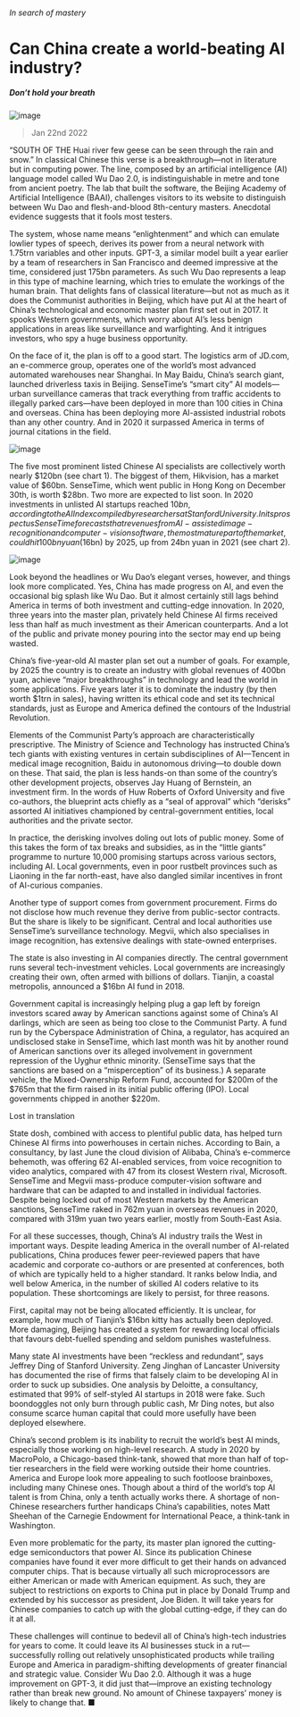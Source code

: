 ###### In search of mastery
# Can China create a world-beating AI industry? 
##### Don’t hold your breath 
![image](images/20220122_WBD001_0.jpg) 
> Jan 22nd 2022 
“SOUTH OF THE Huai river few geese can be seen through the rain and snow.” In classical Chinese this verse is a breakthrough—not in literature but in computing power. The line, composed by an artificial intelligence (AI) language model called Wu Dao 2.0, is indistinguishable in metre and tone from ancient poetry. The lab that built the software, the Beijing Academy of Artificial Intelligence (BAAI), challenges visitors to its website to distinguish between Wu Dao and flesh-and-blood 8th-century masters. Anecdotal evidence suggests that it fools most testers.
The system, whose name means “enlightenment” and which can emulate lowlier types of speech, derives its power from a neural network with 1.75trn variables and other inputs. GPT-3, a similar model built a year earlier by a team of researchers in San Francisco and deemed impressive at the time, considered just 175bn parameters. As such Wu Dao represents a leap in this type of machine learning, which tries to emulate the workings of the human brain. That delights fans of classical literature—but not as much as it does the Communist authorities in Beijing, which have put AI at the heart of China’s technological and economic master plan first set out in 2017. It spooks Western governments, which worry about AI’s less benign applications in areas like surveillance and warfighting. And it intrigues investors, who spy a huge business opportunity.

On the face of it, the plan is off to a good start. The logistics arm of JD.com, an e-commerce group, operates one of the world’s most advanced automated warehouses near Shanghai. In May Baidu, China’s search giant, launched driverless taxis in Beijing. SenseTime’s “smart city” AI models—urban surveillance cameras that track everything from traffic accidents to illegally parked cars—have been deployed in more than 100 cities in China and overseas. China has been deploying more AI-assisted industrial robots than any other country. And in 2020 it surpassed America in terms of journal citations in the field.
![image](images/20220122_wbc453.png) 

The five most prominent listed Chinese AI specialists are collectively worth nearly $120bn (see chart 1). The biggest of them, Hikvision, has a market value of $60bn. SenseTime, which went public in Hong Kong on December 30th, is worth $28bn. Two more are expected to list soon. In 2020 investments in unlisted AI startups reached $10bn, according to the AI Index compiled by researchers at Stanford University. In its prospectus SenseTime forecasts that revenues from AI-assisted image-recognition and computer-vision software, the most mature part of the market, could hit 100bn yuan ($16bn) by 2025, up from 24bn yuan in 2021 (see chart 2).
![image](images/20220122_WBC445.png) 

Look beyond the headlines or Wu Dao’s elegant verses, however, and things look more complicated. Yes, China has made progress on AI, and even the occasional big splash like Wu Dao. But it almost certainly still lags behind America in terms of both investment and cutting-edge innovation. In 2020, three years into the master plan, privately held Chinese AI firms received less than half as much investment as their American counterparts. And a lot of the public and private money pouring into the sector may end up being wasted.
China’s five-year-old AI master plan set out a number of goals. For example, by 2025 the country is to create an industry with global revenues of 400bn yuan, achieve “major breakthroughs” in technology and lead the world in some applications. Five years later it is to dominate the industry (by then worth $1trn in sales), having written its ethical code and set its technical standards, just as Europe and America defined the contours of the Industrial Revolution.
Elements of the Communist Party’s approach are characteristically prescriptive. The Ministry of Science and Technology has instructed China’s tech giants with existing ventures in certain subdisciplines of AI—Tencent in medical image recognition, Baidu in autonomous driving—to double down on these. That said, the plan is less hands-on than some of the country’s other development projects, observes Jay Huang of Bernstein, an investment firm. In the words of Huw Roberts of Oxford University and five co-authors, the blueprint acts chiefly as a “seal of approval” which “derisks” assorted AI initiatives championed by central-government entities, local authorities and the private sector.
In practice, the derisking involves doling out lots of public money. Some of this takes the form of tax breaks and subsidies, as in the “little giants” programme to nurture 10,000 promising startups across various sectors, including AI. Local governments, even in poor rustbelt provinces such as Liaoning in the far north-east, have also dangled similar incentives in front of AI-curious companies.
Another type of support comes from government procurement. Firms do not disclose how much revenue they derive from public-sector contracts. But the share is likely to be significant. Central and local authorities use SenseTime’s surveillance technology. Megvii, which also specialises in image recognition, has extensive dealings with state-owned enterprises.
The state is also investing in AI companies directly. The central government runs several tech-investment vehicles. Local governments are increasingly creating their own, often armed with billions of dollars. Tianjin, a coastal metropolis, announced a $16bn AI fund in 2018.
Government capital is increasingly helping plug a gap left by foreign investors scared away by American sanctions against some of China’s AI darlings, which are seen as being too close to the Communist Party. A fund run by the Cyberspace Administration of China, a regulator, has acquired an undisclosed stake in SenseTime, which last month was hit by another round of American sanctions over its alleged involvement in government repression of the Uyghur ethnic minority. (SenseTime says that the sanctions are based on a “misperception” of its business.) A separate vehicle, the Mixed-Ownership Reform Fund, accounted for $200m of the $765m that the firm raised in its initial public offering (IPO). Local governments chipped in another $220m.
Lost in translation
State dosh, combined with access to plentiful public data, has helped turn Chinese AI firms into powerhouses in certain niches. According to Bain, a consultancy, by last June the cloud division of Alibaba, China’s e-commerce behemoth, was offering 62 AI-enabled services, from voice recognition to video analytics, compared with 47 from its closest Western rival, Microsoft. SenseTime and Megvii mass-produce computer-vision software and hardware that can be adapted to and installed in individual factories. Despite being locked out of most Western markets by the American sanctions, SenseTime raked in 762m yuan in overseas revenues in 2020, compared with 319m yuan two years earlier, mostly from South-East Asia.
For all these successes, though, China’s AI industry trails the West in important ways. Despite leading America in the overall number of AI-related publications, China produces fewer peer-reviewed papers that have academic and corporate co-authors or are presented at conferences, both of which are typically held to a higher standard. It ranks below India, and well below America, in the number of skilled AI coders relative to its population. These shortcomings are likely to persist, for three reasons.
First, capital may not be being allocated efficiently. It is unclear, for example, how much of Tianjin’s $16bn kitty has actually been deployed. More damaging, Beijing has created a system for rewarding local officials that favours debt-fuelled spending and seldom punishes wastefulness.
Many state AI investments have been “reckless and redundant”, says Jeffrey Ding of Stanford University. Zeng Jinghan of Lancaster University has documented the rise of firms that falsely claim to be developing AI in order to suck up subsidies. One analysis by Deloitte, a consultancy, estimated that 99% of self-styled AI startups in 2018 were fake. Such boondoggles not only burn through public cash, Mr Ding notes, but also consume scarce human capital that could more usefully have been deployed elsewhere.
China’s second problem is its inability to recruit the world’s best AI minds, especially those working on high-level research. A study in 2020 by MacroPolo, a Chicago-based think-tank, showed that more than half of top-tier researchers in the field were working outside their home countries. America and Europe look more appealing to such footloose brainboxes, including many Chinese ones. Though about a third of the world’s top AI talent is from China, only a tenth actually works there. A shortage of non-Chinese researchers further handicaps China’s capabilities, notes Matt Sheehan of the Carnegie Endowment for International Peace, a think-tank in Washington.
Even more problematic for the party, its master plan ignored the cutting-edge semiconductors that power AI. Since its publication Chinese companies have found it ever more difficult to get their hands on advanced computer chips. That is because virtually all such microprocessors are either American or made with American equipment. As such, they are subject to restrictions on exports to China put in place by Donald Trump and extended by his successor as president, Joe Biden. It will take years for Chinese companies to catch up with the global cutting-edge, if they can do it at all.
These challenges will continue to bedevil all of China’s high-tech industries for years to come. It could leave its AI businesses stuck in a rut—successfully rolling out relatively unsophisticated products while trailing Europe and America in paradigm-shifting developments of greater financial and strategic value. Consider Wu Dao 2.0. Although it was a huge improvement on GPT-3, it did just that—improve an existing technology rather than break new ground. No amount of Chinese taxpayers’ money is likely to change that. ■
